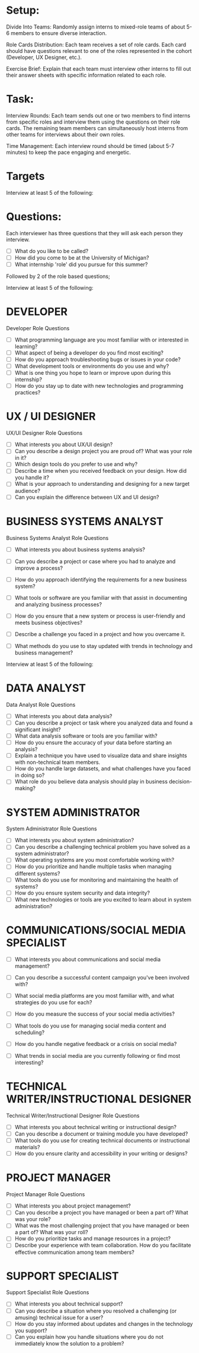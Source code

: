 # Setup:

Divide Into Teams: Randomly assign interns to mixed-role teams of about 5-6 members to ensure diverse interaction.

Role Cards Distribution: Each team receives a set of role cards. Each card should have questions relevant to one of the roles represented in the cohort (Developer, UX Designer, etc.).

Exercise Brief: Explain that each team must interview other interns to fill out their answer sheets with specific information related to each role.

# Task:

Interview Rounds: Each team sends out one or two members to find interns from specific roles and interview them using the questions on their role cards. The remaining team members can simultaneously host interns from other teams for interviews about their own roles.

Time Management: Each interview round should be timed (about 5-7 minutes) to keep the pace engaging and energetic.

# Targets

Interview at least 5 of the following:

# Questions: 

Each interviewer has three questions that they will ask each person they interview. 

 - [ ] What do you like to be called?
 - [ ] How did you come to be at the University of Michigan?
 - [ ] What internship 'role' did you pursue for this summer?

Followed by 2 of the role based questions; 

Interview at least 5 of the following:

# DEVELOPER
Developer Role Questions

  - [ ] What programming language are you most familiar with or interested in learning?
  - [ ] What aspect of being a developer do you find most exciting?
  - [ ] How do you approach troubleshooting bugs or issues in your code?
  - [ ] What development tools or environments do you use and why?
  - [ ] What is one thing you hope to learn or improve upon during this internship?
  - [ ] How do you stay up to date with new technologies and programming practices?

# UX / UI DESIGNER
UX/UI Designer Role Questions

  - [ ] What interests you about UX/UI design?
  - [ ] Can you describe a design project you are proud of? What was your role in it?
  - [ ] Which design tools do you prefer to use and why?
  - [ ] Describe a time when you received feedback on your design. How did you handle it?
  - [ ] What is your approach to understanding and designing for a new target audience?
  - [ ] Can you explain the difference between UX and UI design?

# BUSINESS SYSTEMS ANALYST
Business Systems Analyst Role Questions

  - [ ] What interests you about business systems analysis?
  - [ ] Can you describe a project or case where you had to analyze and improve a process?
  - [ ] How do you approach identifying the requirements for a new business system?
  - [ ] What tools or software are you familiar with that assist in documenting and analyzing business processes?
  - [ ] How do you ensure that a new system or process is user-friendly and meets business objectives?
  - [ ] Describe a challenge you faced in a project and how you overcame it.
  - [ ] What methods do you use to stay updated with trends in technology and business management?


Interview at least 5 of the following:

# DATA ANALYST
Data Analyst Role Questions

  - [ ] What interests you about data analysis?
  - [ ] Can you describe a project or task where you analyzed data and found a significant insight?
  - [ ] What data analysis software or tools are you familiar with?
  - [ ] How do you ensure the accuracy of your data before starting an analysis?
  - [ ] Explain a technique you have used to visualize data and share insights with non-technical team members.
  - [ ] How do you handle large datasets, and what challenges have you faced in doing so?
  - [ ] What role do you believe data analysis should play in business decision-making?

# SYSTEM ADMINISTRATOR
System Administrator Role Questions

  - [ ] What interests you about system administration?
  - [ ] Can you describe a challenging technical problem you have solved as a system administrator?
  - [ ] What operating systems are you most comfortable working with?
  - [ ] How do you prioritize and handle multiple tasks when managing different systems?
  - [ ] What tools do you use for monitoring and maintaining the health of systems?
  - [ ] How do you ensure system security and data integrity?
  - [ ] What new technologies or tools are you excited to learn about in system administration?

# COMMUNICATIONS/SOCIAL MEDIA SPECIALIST

  - [ ] What interests you about communications and social media management?
  - [ ] Can you describe a successful content campaign you've been involved with?
  - [ ] What social media platforms are you most familiar with, and what strategies do you use for each?
  - [ ] How do you measure the success of your social media activities?
  - [ ] What tools do you use for managing social media content and scheduling?
  - [ ] How do you handle negative feedback or a crisis on social media?
  - [ ] What trends in social media are you currently following or find most interesting?


# TECHNICAL WRITER/INSTRUCTIONAL DESIGNER
Technical Writer/Instructional Designer Role Questions

  - [ ] What interests you about technical writing or instructional design?
  - [ ] Can you describe a document or training module you have developed?
  - [ ] What tools do you use for creating technical documents or instructional materials?
  - [ ] How do you ensure clarity and accessibility in your writing or designs?

# PROJECT MANAGER
Project Manager Role Questions

  - [ ] What interests you about project management?
  - [ ] Can you describe a project you have managed or been a part of? What was your role?
  - [ ] What was the most challenging project that you have managed or been a part of? What was your roll?
  - [ ] How do you prioritize tasks and manage resources in a project?
  - [ ] Describe your experience with team collaboration. How do you facilitate effective communication among team members?

# SUPPORT SPECIALIST
Support Specialist Role Questions

  - [ ] What interests you about technical support?
  - [ ] Can you describe a situation where you resolved a challenging (or amusing) technical issue for a user?
  - [ ] How do you stay informed about updates and changes in the technology you support?
  - [ ] Can you explain how you handle situations where you do not immediately know the solution to a problem?

